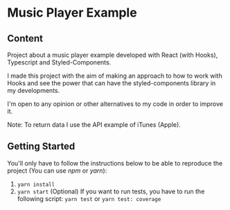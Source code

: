 # Music Player Example

## Content
Project about a music player example developed with React (with Hooks), Typescript and Styled-Components.

I made this project with the aim of making an approach to how to work with Hooks and see the power that can have the styled-components library in my developments.

I'm open to any opinion or other alternatives to my code in order to improve it.

Note: To return data I use the API example of iTunes (Apple).

## Getting Started

You'll only have to follow the instructions below to be able to reproduce the project (You can use _npm_ or _yarn_):

1. `yarn install`
2. `yarn start`
(Optional) If you want to run tests, you have to run the following script: `yarn test` or `yarn test: coverage`

